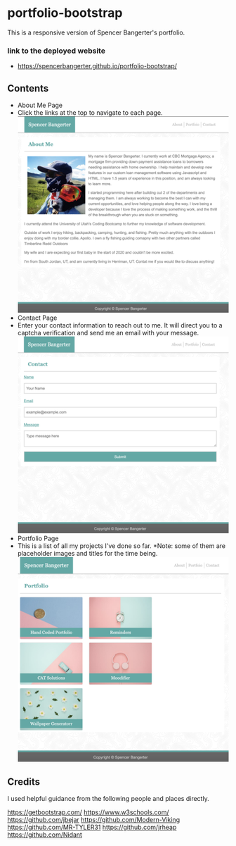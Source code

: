 # portfolio-bootstrap

This is a responsive version of Spencer Bangerter's portfolio.

### link to the deployed website
- https://spencerbangerter.github.io/portfolio-bootstrap/

## Contents

- About Me Page
- Click the links at the top to navigate to each page.
![Screenshot of About Me page](https://github.com/SpencerBangerter/portfolio-bootstrap/blob/master/images/screenshots/aboutme.png)
- Contact Page
- Enter your contact information to reach out to me. It will direct you to a captcha verification and send me an email with your message.
![Screenshot of Contact page](https://github.com/SpencerBangerter/portfolio-bootstrap/blob/master/images/screenshots/contact.png)
- Portfolio Page
- This is a list of all my projects I've done so far. *Note: some of them are placeholder images and titles for the time being.
![Screenshot of Portfolio page](https://github.com/SpencerBangerter/portfolio-bootstrap/blob/master/images/screenshots/portfolio.png)

## Credits

I used helpful guidance from the following people and places directly.

https://getbootstrap.com/
https://www.w3schools.com/
https://github.com/jbejar
https://github.com/Modern-Viking 
https://github.com/MR-TYLER31
https://github.com/jrheap
https://github.com/Nidant
